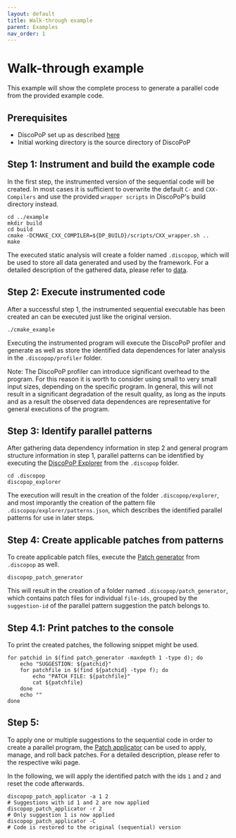 ```yaml
---
layout: default
title: Walk-through example
parent: Examples
nav_order: 1
---
```


# Walk-through example
This example will show the complete process to generate a parallel code from the provided example code.

## Prerequisites
- DiscoPoP set up as described [here](../setup/discopop.md)
- Initial working directory is the source directory of DiscoPoP

## Step 1: Instrument and build the example code
In the first step, the instrumented version of the sequential code will be created.
In most cases it is sufficient to overwrite the default `C-` and `CXX-Compilers` and use the provided `wrapper scripts` in DiscoPoP's build directory instead.
```
cd ../example
mkdir build
cd build
cmake -DCMAKE_CXX_COMPILER=${DP_BUILD}/scripts/CXX_wrapper.sh .. 
make
```

The executed static analysis will create a folder named `.discopop`, which will be used to store all data generated and used by the framework.
For a detailed description of the gathered data, please refer to [data](../data/data.md).

## Step 2: Execute instrumented code
After a successful step 1, the instrumented sequential executable has been created an can be executed just like the original version.
```
./cmake_example
```

Executing the instrumented program will execute the DiscoPoP profiler and generate as well as store the identified data dependences for later analysis in the `.discopop/profiler` folder.

Note: The DiscoPoP profiler can introduce significant overhead to the program. For this reason it is worth to consider using small to very small input sizes, depending on the specific program. In general, this will not result in a significant degradation of the result quality, as long as the inputs and as a result the observed data dependences are representative for general executions of the program.


## Step 3: Identify parallel patterns
After gathering data dependency information in step 2 and general program structure information in step 1, parallel patterns can be identified by executing the [DiscoPoP Explorer](../tools/Explorer.md) from the `.discopop` folder.

```
cd .discopop
discopop_explorer
```

The execution will result in the creation of the folder `.discopop/explorer`, and most imporantly the creation of the pattern file `.discopop/explorer/patterns.json`, which describes the identified parallel patterns for use in later steps.

## Step 4: Create applicable patches from patterns
To create applicable patch files, execute the [Patch generator](../tools/Patch_generator.md) from `.discopop` as well.
```
discopop_patch_generator
```
This will result in the creation of a folder named `.discopop/patch_generator`, which contains patch files for individual `file-ids`, grouped by the `suggestion-id` of the parallel pattern suggestion the patch belongs to.

## Step 4.1: Print patches to the console
To print the created patches, the following snippet might be used.
```
for patchid in $(find patch_generator -maxdepth 1 -type d); do
    echo "SUGGESTION: ${patchid}"
    for patchfile in $(find ${patchid} -type f); do
        echo "PATCH FILE: ${patchfile}"
        cat ${patchfile} 
    done
    echo ""
done
```

## Step 5: 
To apply one or multiple suggestions to the sequential code in order to create a parallel program, the [Patch applicator](../tools/Patch_applicator.md) can be used to apply, manage, and roll back patches.
For a detailed description, please refer to the respective wiki page.

In the following, we will apply the identified patch with the ids `1` and `2` and reset the code afterwards.
```
discopop_patch_applicator -a 1 2
# Suggestions with id 1 and 2 are now applied
discopop_patch_applicator -r 2
# Only suggestion 1 is now applied
discopop_patch_applicator -C
# Code is restored to the original (sequential) version
```
